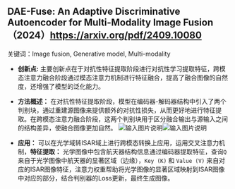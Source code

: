 ﻿ ## DAE-Fuse: An Adaptive Discriminative Autoencoder for Multi-Modality Image Fusion（2024）https://arxiv.org/pdf/2409.10080
关键词：Image fusion, Generative model, Multi-modality
 - **创新点:** 主要创新点在于对抗性特征提取阶段进行对抗性学习提取特征，跨模态注意力融合阶段通过模态注意力机制进行特征融合，提高了融合图像的自然度，还增强了模型的泛化能力。
 - **方法概述：** 在对抗性特征提取阶段，模型在编码器-解码器结构中引入了两个判别块，通过重建源图像来提供额外的对抗性损失，从而更好地进行特征提取。在跨模态注意力融合阶段，这两个判别块用于区分融合输出与源输入之间的结构差异，使融合图像更加自然。
 ![输入图片说明](/JX/2024.12.11/imgs/1.png)![输入图片说明](/imgs/2024-12-11/kjrss8IhYWIBdkBy.png)
 
 - **应用：** 可以在光学域转ISAR域上进行跨模态转换上应用，运用交叉注意力机制，**特征提取：** 光学图像中包含航天器结构信息通过编码器提取特征，查询`Q` 来自于光学图像中航天器的显著区域（边缘），`Key (K)` 和 `Value (V)` 来自对应的ISAR图像特征，注意力权重帮助将光学图像的显著区域映射到ISAR图像中对应的部分，结合判别器的Loss更新，最终生成图像。


